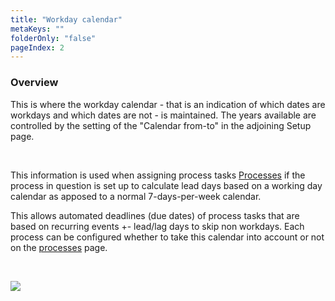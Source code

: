 ```yaml
---
title: "Workday calendar"
metaKeys: ""
folderOnly: "false"
pageIndex: 2
---
```


### Overview

This is where the workday calendar - that is an indication of which dates are workdays and which dates are not - is maintained. The years available are controlled by the setting of the "Calendar from-to" in the adjoining Setup page.

<br/>

This information is used when assigning process tasks [Processes](../../process-and-tasks/process-and-schedule-manager/processes.md) if the process in question is set up to calculate lead days based on a working day calendar as apposed to a normal 7-days-per-week calendar.

This allows automated deadlines (due dates) of process tasks that are based on recurring events +- lead/lag days to skip non workdays.
Each process can be configured whether to take this calendar into account or not on the [processes](../../process-and-tasks/process-and-schedule-manager/processes.md) page.

<br/>

![](https://profitbasedocs.blob.core.windows.net/plannerimages/workday-calendar.JPG)